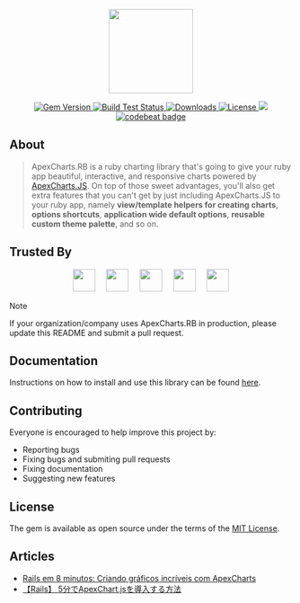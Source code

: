 <p align="center">
  <img src="images/apexcharts.rb.png" height="150" />
</p>

<p align="center">
  <a href="https://rubygems.org/gems/apexcharts">
    <img src="https://img.shields.io/gem/v/apexcharts.svg?label=apexcharts" alt="Gem Version" />
  </a>
  <a href="https://github.com/styd/apexcharts.rb/actions">
    <img src="https://github.com/styd/apexcharts.rb/workflows/build-test/badge.svg?branch=master" alt="Build Test Status" />
  </a>
  <a href="https://rubygems.org/gems/apexcharts">
    <img alt="Downloads" src="https://img.shields.io/gem/dt/apexcharts">
  </a>
  <a href="https://github.com/styd/apexcharts.rb/blob/master/LICENSE">
    <img src="https://img.shields.io/badge/License-MIT-brightgreen.svg" alt="License">
  </a>
  <a href="https://codeclimate.com/github/styd/apexcharts.rb/maintainability">
    <img src="https://api.codeclimate.com/v1/badges/07a4f59e67abfeae21cb/maintainability" />
  </a>
  <a href="https://codebeat.co/projects/github-com-styd-apexcharts-rb-master">
    <img alt="codebeat badge" src="https://codebeat.co/badges/7be581d6-e74a-406b-ae76-65605a2bff78" />
  </a>
</p>


## About 

> ApexCharts.RB is a ruby charting library that's going to give your ruby
> app beautiful, interactive, and responsive charts powered by
> [ApexCharts.JS]. On top of those sweet advantages, you'll also get extra
> features that you can't get by just including ApexCharts.JS to your ruby
> app, namely **view/template helpers for creating charts**,
> **options shortcuts**, **application wide default options**,
> **reusable custom theme palette**, and so on.


## Trusted By

<p align="center">
  <img src="/images/users/lunaltas.png" height="40" />
  &nbsp; &nbsp;
  <img src="/images/users/inzetrooster.png" height="40" />
  &nbsp; &nbsp;
  <img src="/images/users/copient-health.png" height="40" />
  &nbsp; &nbsp;
  <img src="/images/users/bilendo.png" height="40" />
  &nbsp; &nbsp;
  <img src="/images/users/ventrata.png" height="40" />
</p>

> [!NOTE]
> If your organization/company uses ApexCharts.RB in production, please update this README
> and submit a pull request.

## Documentation

Instructions on how to install and use this library can be found
[here](https://a-styd.gitbook.io/apexcharts-ruby).


## Contributing

Everyone is encouraged to help improve this project by:
- Reporting bugs
- Fixing bugs and submiting pull requests
- Fixing documentation
- Suggesting new features


## License

The gem is available as open source under the terms of the
[MIT License](https://opensource.org/licenses/MIT).


## Articles

- [Rails em 8 minutos: Criando gráficos incríveis com ApexCharts](https://onebitcode.com/graficos-incriveis-no-ruby-on-rails/)
- [【Rails】 5分でApexChart.jsを導入する方法](https://qiita.com/syukan3/items/aa741df278f628087a3c)


[ApexCharts.JS]: https://github.com/apexcharts/apexcharts.js
